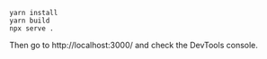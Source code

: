```
yarn install
yarn build
npx serve .
```

Then go to http://localhost:3000/ and check the DevTools console.
